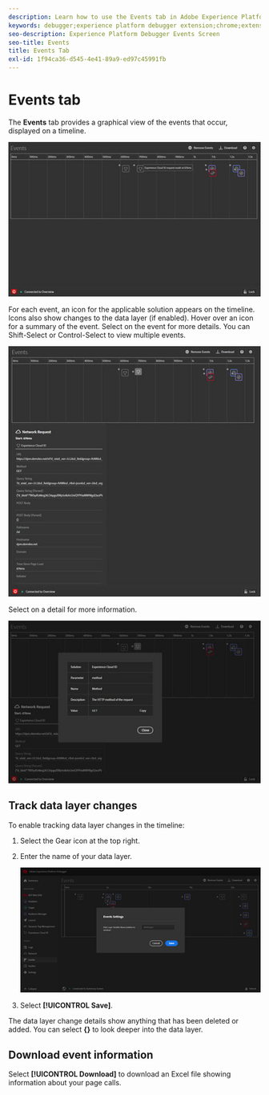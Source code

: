 ```yaml
---
description: Learn how to use the Events tab in Adobe Experience Platform Debugger.
keywords: debugger;experience platform debugger extension;chrome;extension;events;dtm;target
seo-description: Experience Platform Debugger Events Screen
seo-title: Events
title: Events Tab
exl-id: 1f94ca36-d545-4e41-89a9-ed97c45991fb
---
```

# Events tab

The **Events** tab provides a graphical view of the events that occur, displayed on a timeline.

![](images/events.jpg)

For each event, an icon for the applicable solution appears on the timeline. Icons also show changes to the data layer (if enabled). Hover over an icon for a summary of the event. Select on the event for more details. You can Shift-Select or Control-Select to view multiple events.

![](images/events-details.jpg)

Select on a detail for more information.

![](images/events-details-more.jpg)

## Track data layer changes

To enable tracking data layer changes in the timeline: 

1. Select the Gear icon at the top right.
1. Enter the name of your data layer.

    ![](images/event-datalayer.jpg)

1. Select **[!UICONTROL Save]**.

The data layer change details show anything that has been deleted or added. You can select **{}** to look deeper into the data layer.

## Download event information

Select **[!UICONTROL Download]** to download an Excel file showing information about your page calls.

